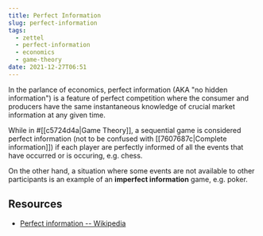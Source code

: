 ```yaml
---
title: Perfect Information
slug: perfect-information
tags:
  - zettel
  - perfect-information
  - economics
  - game-theory
date: 2021-12-27T06:51
---
```



In the parlance of economics, perfect information (AKA "no hidden information")
is a feature of perfect competition where the consumer and producers have the
same instantaneous knowledge of crucial market information at any given time.

While in #[[c5724d4a|Game Theory]], a sequential game is considered perfect
information (not to be confused with [[7607687c|Complete information]]) if each
player are perfectly informed of all the events that have occurred or is
occuring, e.g. chess.

On the other hand, a situation where some events are not available to other
participants is an example of an **imperfect information** game, e.g. poker.


## Resources

- [Perfect information -- Wikipedia](https://en.wikipedia.org/wiki/Perfect_information)
